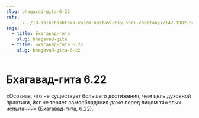 ```yaml
---
slug: bhagavad-gita-6-22
refs:
  - ../../10-shikshashtaka-vosem-nastavleniy-shri-chaitanyi/142-1982-04-28-a-b-kommentarii-k-pyatomu-shestomu-sedmomu-i-vosmomu-stiham-shikshashtaki.md
tags:
  - title: Бхагавад-гита
    slug: bhagavad-gita
  - title: Бхагавад-гита 6.22
    slug: bhagavad-gita-6-22
---
```


# Бхагавад-гита 6.22

«Осознав, что не существует большего достижения, чем цель духовной практики, йог не теряет самообладания даже перед лицом тяжелых испытаний» (Бхагавад-гита, 6.22).
